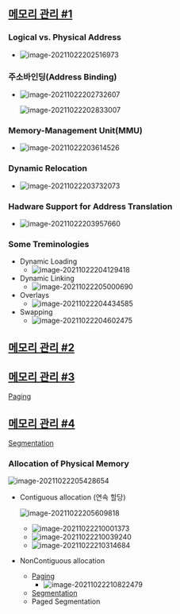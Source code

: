 ## [메모리 관리 #1](https://core.ewha.ac.kr/publicview/C0101020140425151219100144?vmode=f)

### Logical vs. Physical Address

- ![image-20211022202516973](8장-메모리-관리.assets/image-20211022202516973.png)

### 주소바인딩(Address Binding)

- ![image-20211022202732607](8장-메모리-관리.assets/image-20211022202732607.png)

  ![image-20211022202833007](8장-메모리-관리.assets/image-20211022202833007.png)

### Memory-Management Unit(MMU)

- ![image-20211022203614526](8장-메모리-관리.assets/image-20211022203614526.png)

### Dynamic Relocation

- ![image-20211022203732073](8장-메모리-관리.assets/image-20211022203732073.png)

### Hadware Support for Address Translation

- ![image-20211022203957660](8장-메모리-관리.assets/image-20211022203957660.png)

### Some Treminologies

- Dynamic Loading
  - ![image-20211022204129418](8장-메모리-관리.assets/image-20211022204129418.png)
- Dynamic Linking
  - ![image-20211022205000690](8장-메모리-관리.assets/image-20211022205000690.png)
- Overlays
  - ![image-20211022204434585](8장-메모리-관리.assets/image-20211022204434585.png)
- Swapping
  - ![image-20211022204602475](8장-메모리-관리.assets/image-20211022204602475.png)

## [메모리 관리 #2](https://core.ewha.ac.kr/publicview/C0101020140429132440045277?vmode=f)

## [메모리 관리 #3](https://core.ewha.ac.kr/publicview/C0101020140502151452123728?vmode=f)

[Paging](운영체제/8장-메모리-관리/Paging.md) 

## [메모리 관리 #4](https://core.ewha.ac.kr/publicview/C0101020140509142939477563?vmode=f)

[Segmentation](운영체제/8장-메모리-관리/Segmentation.md) 

### Allocation of Physical Memory

![image-20211022205428654](8장-메모리-관리.assets/image-20211022205428654.png)

- Contiguous allocation (연속 할당)

  ![image-20211022205609818](8장-메모리-관리.assets/image-20211022205609818.png)

  - ![image-20211022210001373](8장-메모리-관리.assets/image-20211022210001373.png)
  - ![image-20211022210039240](8장-메모리-관리.assets/image-20211022210039240.png)
  - ![image-20211022210314684](8장-메모리-관리.assets/image-20211022210314684.png)

- NonContiguous allocation
  - [Paging](운영체제/8장-메모리-관리/Paging.md)
    - ![image-20211022210822479](8장-메모리-관리.assets/image-20211022210822479.png)
  - [Segmentation](운영체제/8장-메모리-관리/Segmentation.md)
  - Paged Segmentation